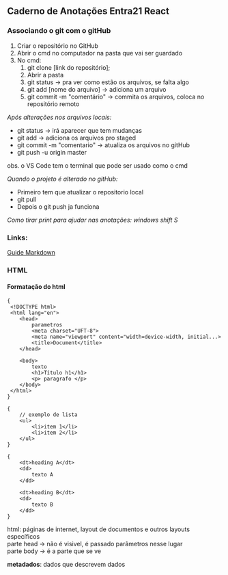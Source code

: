 ## Caderno de Anotações Entra21 React

### Associando o git com o gitHub
1. Criar o repositório no GitHub
2. Abrir o cmd no computador na pasta que vai ser guardado 
3. No cmd:
    1. git clone [link do repositório];
    2. Abrir a pasta 
    3. git status -> pra ver como estão os arquivos, se falta algo
    4. git add [nome do arquivo] -> adiciona um arquivo
    5. git commit -m "comentário" -> commita os arquivos, coloca no repositório remoto

*Após alterações nos arquivos locais:* 
- git status -> irá aparecer que tem mudanças 
- git add -> adiciona os arquivos pro staged 
- git commit -m "comentario" -> atualiza os arquivos no gitHub
- git push -u origin master

obs. o VS Code tem o terminal que pode ser usado como o cmd

*Quando o projeto é alterado no gitHub:*
- Primeiro tem que atualizar o repositorio local 
- git pull
- Depois o git push ja funciona


*Como tirar print para ajudar nas anotações: windows shift S*

### Links:
[Guide Markdown](https://www.markdownguide.org/cheat-sheet/)

### HTML
#### Formatação do html   
```
{
 <!DOCTYPE html> 
 <html lang="en">
    <head>
        parametros 
        <meta charset="UFT-8">
        <meta name="viewport" content="width=device-width, initial...>
        <title>Document</title>
    </head>

    <body>  
        texto     
        <h1>Título h1</h1> 
        <p> paragrafo </p>
    </body>  
 </html>  
}
```
```
{
    // exemplo de lista
    <ul>
        <li>item 1</li>
        <li>item 2</li>
    </ul>
}
```
```
{
    <dt>heading A</dt>
    <dd>
        texto A
    </dd>

    <dt>heading B</dt>
    <dd>
        texto B
    </dd>
}
```

html: páginas de internet, layout de documentos e outros layouts específicos  
parte head -> não é visivel, é passado parâmetros nesse lugar  
parte body -> é a parte que se ve

**metadados**: dados que descrevem dados
